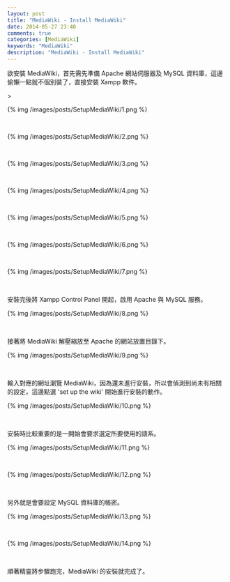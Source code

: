 ```yaml
---
layout: post
title: "MediaWiki - Install MediaWiki"
date: 2014-05-27 23:40
comments: true
categories: [MediaWiki]
keywords: "MediaWiki"
description: "MediaWiki - Install MediaWiki"
---
```


欲安裝 MediaWiki，首先需先準備 Apache 網站伺服器及 MySQL 資料庫，這邊偷懶一點就不個別裝了，直接安裝 Xampp 軟件。

<!-- More -->>

{% img /images/posts/SetupMediaWiki/1.png %}

<br/>

{% img /images/posts/SetupMediaWiki/2.png %}

<br/>

{% img /images/posts/SetupMediaWiki/3.png %}

<br/>

{% img /images/posts/SetupMediaWiki/4.png %}

<br/>

{% img /images/posts/SetupMediaWiki/5.png %}

<br/>

{% img /images/posts/SetupMediaWiki/6.png %}

<br/>

{% img /images/posts/SetupMediaWiki/7.png %}

<br/>

安裝完後將 Xampp Control Panel 開起，啟用 Apache 與 MySQL 服務。

{% img /images/posts/SetupMediaWiki/8.png %}

<br/>

接著將 MediaWiki 解壓縮放至 Apache 的網站放置目錄下。

{% img /images/posts/SetupMediaWiki/9.png %}

<br/>

輸入對應的網址瀏覽 MediaWiki，因為還未進行安裝，所以會偵測到尚未有相關的設定，這邊點選 'set up the wiki' 開始進行安裝的動作。

{% img /images/posts/SetupMediaWiki/10.png %}

<br/>

安裝時比較重要的是一開始會要求選定所要使用的語系。  

{% img /images/posts/SetupMediaWiki/11.png %}

<br/>

{% img /images/posts/SetupMediaWiki/12.png %}

<br/>

另外就是會要設定 MySQL 資料庫的帳密。 

{% img /images/posts/SetupMediaWiki/13.png %}

<br/> 

{% img /images/posts/SetupMediaWiki/14.png %}

<br/>

順著精靈將步驟跑完，MediaWiki 的安裝就完成了。  
